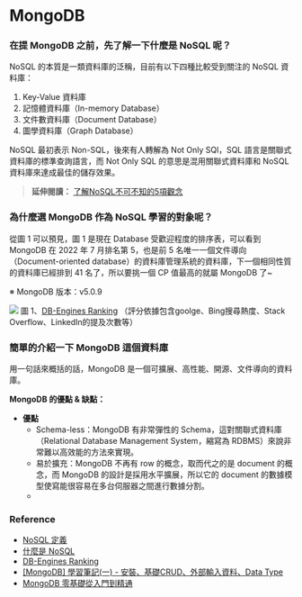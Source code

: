 # **MongoDB**
### **在提 MongoDB 之前，先了解一下什麼是 NoSQL 呢？**
NoSQL 的本質是一類資料庫的泛稱，目前有以下四種比較受到關注的 NoSQL 資料庫：
1. Key-Value 資料庫
2. 記憶體資料庫（In-memory Database）
3. 文件數資料庫（Document Database）
4. 圖學資料庫（Graph Database）

NoSQL 最初表示 Non-SQL，後來有人轉解為 Not Only SQl，SQL 語言是關聯式資料庫的標準查詢語言，而 Not Only SQL 的意思是混用關聯式資料庫和 NoSQL 資料庫來達成最佳的儲存效果。
> **延伸閱讀：**
> [了解NoSQL不可不知的5項觀念](https://www.ithome.com.tw/news/92506)
> 

### **為什麼選 MongoDB 作為 NoSQL 學習的對象呢？**
從圖 1 可以預見，圖 1 是現在 Database 受歡迎程度的排序表，可以看到 MongoDB 在 2022 年 7 月排名第 5，也是前 5 名唯一一個文件導向（Document-oriented database）的資料庫管理系統的資料庫，下一個相同性質的資料庫已經排到 41 名了，所以要挑一個 CP 值最高的就屬 MongoDB 了~

※ MongoDB 版本：v5.0.9

![](https://i.imgur.com/N4YY74O.png)
圖 1、[DB-Engines Ranking](https://db-engines.com/en/ranking) （評分依據包含goolge、Bing搜尋熱度、Stack Overflow、LinkedIn的提及次數等）

### **簡單的介紹一下 MongoDB 這個資料庫**
用一句話來概括的話，MongoDB 是一個可擴展、高性能、開源、文件導向的資料庫。

**MongoDB 的優點 & 缺點：**
* **優點**
    * Schema-less：MongoDB 有非常彈性的 Schema，這對關聯式資料庫（Relational Database Management System，縮寫為 RDBMS）來說非常難以高效能的方法來實現。
    * 易於擴充：MongoDB 不再有 row 的概念，取而代之的是 document 的概念，而 MongoDB 的設計是採用水平擴展，所以它的 document 的數據模型使寫能很容易在多台伺服器之間進行數據分割。
    * 

### **Reference**
* [NoSQL 定義](https://zh.wikipedia.org/zh-tw/NoSQL)
* [什麼是 NoSQL](https://aws.amazon.com/tw/nosql/)
* [DB-Engines Ranking](https://db-engines.com/en/ranking)
* [[MongoDB] 學習筆記(一) - 安裝、基礎CRUD、外部輸入資料、Data Type](https://medium.com/@mingjiehsu/mongodb-%E5%AD%B8%E7%BF%92%E7%AD%86%E8%A8%98-%E4%B8%80-%E5%AE%89%E8%A3%9D-%E5%9F%BA%E7%A4%8Ecrud-%E5%A4%96%E9%83%A8%E8%BC%B8%E5%85%A5%E8%B3%87%E6%96%99-data-type-1169000cf02c)
* [MongoDB 零基礎從入門到精通](https://www.udemy.com/course/best-mongodb/)
